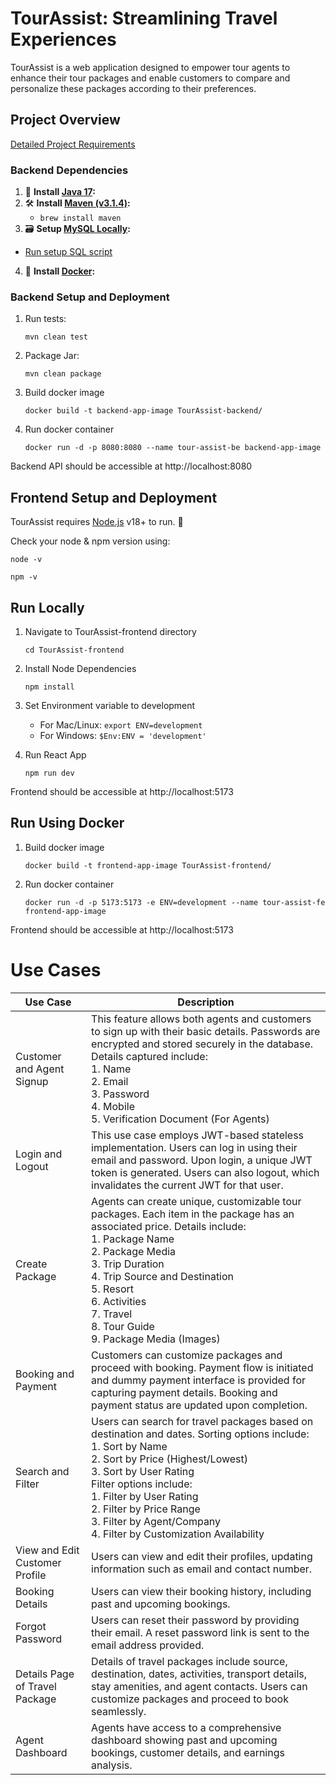 # TourAssist: Streamlining Travel Experiences

TourAssist is a web application designed to empower tour agents to enhance their tour packages and enable customers to compare and personalize these packages according to their preferences.

## Project Overview

[Detailed Project Requirements](https://dalu.sharepoint.com/:p:/r/teams/CSCI5308_Fall2023/_layouts/15/Doc.aspx?sourcedoc=%7BB2F1C7A0-286C-491A-B9E0-598ADE2064E0%7D&file=Group_9_TourAssist.pptx&action=edit&mobileredirect=true "Project description")

### Backend Dependencies

1. 🚀 **Install [Java 17](https://www.oracle.com/java/technologies/javase/jdk17-archive-downloads.html):** 
2. 🛠️ **Install [Maven (v3.1.4)](https://formulae.brew.sh/formula/maven):**
   - `brew install maven`
3. 🗃️ **Setup [MySQL Locally](https://www.mysql.com/downloads/):** 
- [Run setup SQL script](https://git.cs.dal.ca/courses/2023-fall/csci-5308/Group15/-/blob/main/ServerSide/TourAssist/sql/db-structure.sql)
4. 🐳 **Install [Docker](https://www.docker.com/products/docker-desktop/):**

### Backend Setup and Deployment

1. Run tests:

   `mvn clean test`

2. Package Jar:

   `mvn clean package`

3. Build docker image

   `docker build -t backend-app-image TourAssist-backend/`

4. Run docker container

   `docker run -d -p 8080:8080 --name tour-assist-be backend-app-image`

Backend API should be accessible at http://localhost:8080

## Frontend Setup and Deployment

TourAssist requires [Node.js](https://nodejs.org/) v18+ to run. 🚀

Check your node & npm version using:

`node -v`

`npm -v`

## Run Locally

1. Navigate to TourAssist-frontend directory

   `cd TourAssist-frontend `

2. Install Node Dependencies

   `npm install`

3. Set Environment variable to development

   - For Mac/Linux: `export ENV=development`
   - For Windows: `$Env:ENV = 'development'`

4. Run React App

   `npm run dev`

Frontend should be accessible at http://localhost:5173

## Run Using Docker

1. Build docker image

   `docker build -t frontend-app-image TourAssist-frontend/`

2. Run docker container

   `docker run -d -p 5173:5173 -e ENV=development --name tour-assist-fe frontend-app-image`

Frontend should be accessible at http://localhost:5173

# Use Cases

| Use Case | Description |
|----------|-------------|
| Customer and Agent Signup | This feature allows both agents and customers to sign up with their basic details. Passwords are encrypted and stored securely in the database. Details captured include: <br> 1. Name <br> 2. Email <br> 3. Password <br> 4. Mobile <br> 5. Verification Document (For Agents) |
| Login and Logout | This use case employs JWT-based stateless implementation. Users can log in using their email and password. Upon login, a unique JWT token is generated. Users can also logout, which invalidates the current JWT for that user. |
| Create Package | Agents can create unique, customizable tour packages. Each item in the package has an associated price. Details include: <br> 1. Package Name <br> 2. Package Media <br> 3. Trip Duration <br> 4. Trip Source and Destination <br> 5. Resort <br> 6. Activities <br> 7. Travel <br> 8. Tour Guide <br> 9. Package Media (Images) |
| Booking and Payment | Customers can customize packages and proceed with booking. Payment flow is initiated and dummy payment interface is provided for capturing payment details. Booking and payment status are updated upon completion. |
| Search and Filter | Users can search for travel packages based on destination and dates. Sorting options include: <br> 1. Sort by Name <br> 2. Sort by Price (Highest/Lowest) <br> 3. Sort by User Rating <br> Filter options include: <br> 1. Filter by User Rating <br> 2. Filter by Price Range <br> 3. Filter by Agent/Company <br> 4. Filter by Customization Availability |
| View and Edit Customer Profile | Users can view and edit their profiles, updating information such as email and contact number. |
| Booking Details | Users can view their booking history, including past and upcoming bookings. |
| Forgot Password | Users can reset their password by providing their email. A reset password link is sent to the email address provided. |
| Details Page of Travel Package | Details of travel packages include source, destination, dates, activities, transport details, stay amenities, and agent contacts. Users can customize packages and proceed to book seamlessly. |
| Agent Dashboard | Agents have access to a comprehensive dashboard showing past and upcoming bookings, customer details, and earnings analysis. |
